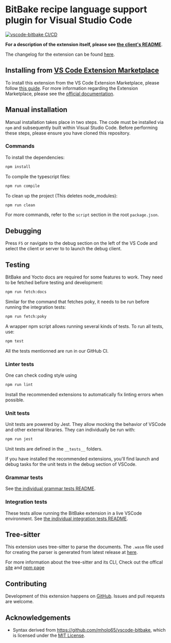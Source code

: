 # BitBake recipe language support plugin for Visual Studio Code

[![vscode-bitbake CI/CD](https://github.com/yoctoproject/vscode-bitbake/actions/workflows/main.yml/badge.svg?branch=main)](https://github.com/yoctoproject/vscode-bitbake/actions/workflows/main.yml?query=branch%3Amain)

**For a description of the extension itself, please see [the client's README](./client/README.md)**.

The changelog for the extension can be found [here](./client/CHANGELOG.md).


## Installing from [VS Code Extension Marketplace](https://marketplace.visualstudio.com/VSCode)

To install this extension from the VS Code Extension Marketplace, please follow [this guide](https://marketplace.visualstudio.com/items?itemName=yocto-project.yocto-bitbake).
For more information regarding the Extension Marketplace, please see the [official documentation](https://code.visualstudio.com/docs/editor/extension-gallery).

## Manual installation

Manual installation takes place in two steps. The code must be installed via `npm` and subsequently built within Visual Studio Code. Before performing these steps, please ensure you have cloned this repository.

### Commands

To install the dependencies:
``` sh
npm install
```
To compile the typescript files:
``` sh
npm run compile
```
To clean up the project (This deletes node_modules):
``` sh
npm run clean
```
For more commands, refer to the `script` section in the root `package.json`.

## Debugging
Press `F5` or navigate to the debug section on the left of the VS Code and select the client or server to to launch the debug client.

## Testing

BitBake and Yocto docs are required for some features to work. They need to be fetched before testing and development:
``` sh
npm run fetch:docs
```
Similar for the command that fetches poky, it needs to be run before running the integration tests:
``` sh
npm run fetch:poky
```
A wrapper npm script allows running several kinds of tests. To run all tests, use:
``` sh
npm test
```
All the tests mentionned are run in our GitHub CI.

### Linter tests

One can check coding style using
``` sh
npm run lint
```
Install the recommended extensions to automatically fix linting errors when possible.

### Unit tests

Unit tests are powered by Jest. They allow mocking the behavior of VSCode
and other external libraries. They can individually be run with:
```sh
npm run jest
```
Unit tests are defined in the `__tests__` folders.

If you have installed the recommended extensions, you'll find launch and debug
tasks for the unit tests in the debug section of VSCode.

### Grammar tests

See [the individual grammar tests README](client/test/grammars/README.md).

### Integration tests

These tests allow running the BitBake extension in a live VSCode environment.
See [the individual integration tests README](integration-tests/README.md).

## Tree-sitter
This extension uses tree-sitter to parse the documents. The `.wasm` file used for creating the parser is generated from latest release at [here](https://github.com/amaanq/tree-sitter-bitbake).

For more information about the tree-sitter and its CLI, Check out the offical [site](https://tree-sitter.github.io/tree-sitter/) and [npm page](https://www.npmjs.com/package/tree-sitter-cli)

## Contributing

Development of this extension happens on [GitHub](https://github.com/yoctoproject/vscode-bitbake).
Issues and pull requests are welcome.

## Acknowledgements

* Syntax derived from https://github.com/mholo65/vscode-bitbake, which is licensed under the [MIT License](https://github.com/mholo65/vscode-bitbake/blob/master/LICENSE).
